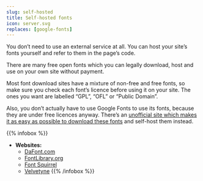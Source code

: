 ```yaml
---
slug: self-hosted
title: Self-hosted fonts
icon: server.svg
replaces: [google-fonts]
---
```

You don’t need to use an external service at all. You can host your site’s fonts yourself and refer to them in the page’s code.

There are many free open fonts which you can legally download, host and use on your own site without payment.

Most font download sites have a mixture of non-free and free fonts, so make sure you check each font’s licence before using it on your site. The ones you want are labelled “GPL”, “OFL” or “Public Domain”.

Also, you don’t actually have to use Google Fonts to use its fonts, because they are under free licences anyway. There’s an [unofficial site which makes it as easy as possible to download these fonts][gfont-download] and self-host them instead.

{{% infobox %}}
- **Websites:**
    - [DaFont.com](https://www.dafont.com/)
    - [FontLibrary.org](https://fontlibrary.org/)
    - [Font Squirrel](https://www.fontsquirrel.com/)
    - [Velvetyne](https://velvetyne.fr/)
{{% /infobox %}}

[gfont-download]: https://google-webfonts-helper.herokuapp.com/fonts
